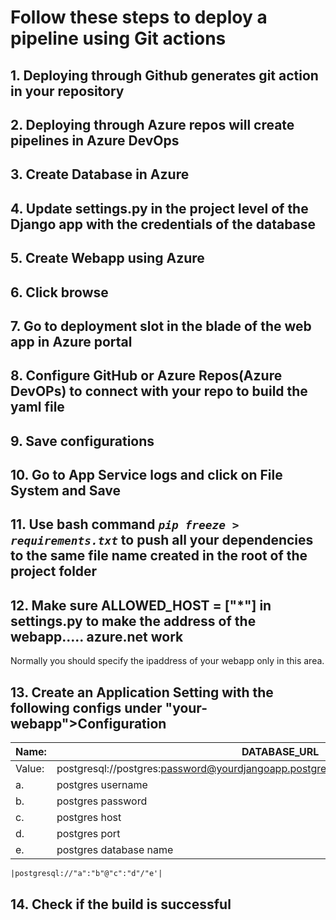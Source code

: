 # Follow these steps to deploy a pipeline using Git actions

## 1. Deploying through Github generates git action in your repository

## 2. Deploying through Azure repos will create pipelines in Azure DevOps

## 3. Create Database in Azure

## 4. Update settings.py in the project level of the Django app with the credentials of the database

## 5. Create Webapp using Azure

## 6. Click browse

## 7. Go to deployment slot in the blade of the web app in Azure portal

## 8. Configure GitHub or Azure Repos(Azure DevOPs) to connect with your repo to build the yaml file

## 9. Save configurations

## 10. Go to App Service logs and click on File System and Save

## 11. Use bash command *```pip freeze > requirements.txt```* to push all your dependencies to the same file name created in the root of the project folder

## 12. Make sure ALLOWED_HOST = ["*"] in settings.py to make the address of the webapp….. azure.net work

  Normally you should specify the ipaddress of your webapp only in this area.
  
## 13. Create an Application Setting with the following configs under "your-webapp">Configuration

| Name:  |DATABASE_URL                                                                        |
|--------|----------------------------------------------------------------------------------------|
| Value: | postgresql://postgres:password@yourdjangoapp.postgres.database.azure.com:5432/postgres |
| a.     | postgres username                                                                      |
| b.     | postgres password                                                                      |
| c.     | postgres host                                                                          |
| d.     | postgres port                                                                          |
| e.     | postgres database name                                                                 |
  
    |postgresql://"a":"b"@"c":"d"/"e'|

## 14. Check if the build is successful
